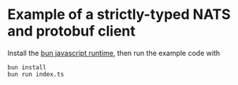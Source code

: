 # Example of a strictly-typed NATS and protobuf client

Install the [bun javascript runtime](https://bun.sh/), then run the example code with

```
bun install
bun run index.ts
```
